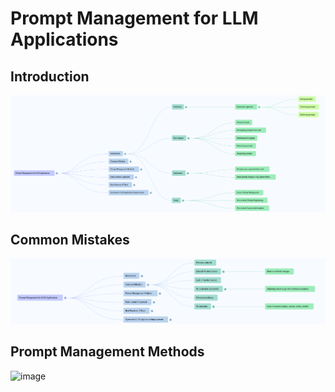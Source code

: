 # Prompt Management for LLM Applications
## Introduction
![image](./img/introduction.png)

## Common Mistakes
![image](./img/common-mistakes.png)

## Prompt Management Methods
![image](./img/prompt-mngmt-methods.png)

